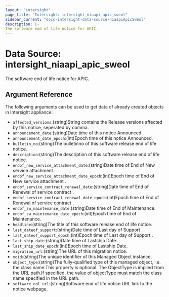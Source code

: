 ```yaml
---
layout: "intersight"
page_title: "Intersight: intersight_niaapi_apic_sweol"
sidebar_current: "docs-intersight-data-source-niaapiApicSweol"
description: |-
The software end of life notice for APIC.
---
```


# Data Source: intersight_niaapi_apic_sweol
The software end of life notice for APIC.
## Argument Reference
The following arguments can be used to get data of already created objects in Intersight appliance:
* `affected_versions`:(string)String contains the Release versions affected by this notice, seperated by comma.
* `announcement_date`:(string)Date time of this notice Announced.
* `announcement_date_epoch`:(int)Epoch time of this notice Announced.
* `bulletin_no`:(string)The bulletinno of this software release end of life notice.
* `description`:(string)The description of this software release end of life notice.
* `endof_new_service_attachment_date`:(string)Date time of End of New service attachment .
* `endof_new_service_attachment_date_epoch`:(int)Epoch time of End of New service attachment .
* `endof_service_contract_renewal_date`:(string)Date time of End of Renewal of service contract .
* `endof_service_contract_renewal_date_epoch`:(int)Epoch time of End of Renewal of service contract .
* `endof_sw_maintenance_date`:(string)Date time of End of Maintenance.
* `endof_sw_maintenance_date_epoch`:(int)Epoch time of End of Maintenance.
* `headline`:(string)The title of this software release end of life notice.
* `last_dateof_support`:(string)Date time of Last day of Support .
* `last_dateof_support_epoch`:(int)Epoch time of Last day of Support .
* `last_ship_date`:(string)Date time of Lastship Date.
* `last_ship_date_epoch`:(int)Epoch time of Lastship Date.
* `migration_url`:(string)The URL of this migration notice.
* `moid`:(string)The unique identifier of this Managed Object instance.
* `object_type`:(string)The fully-qualified type of this managed object, i.e. the class name.This property is optional. The ObjectType is implied from the URL path.If specified, the value of objectType must match the class name specified in the URL path.
* `software_eol_url`:(string)Software end of life notice URL link to the notice webpage.
